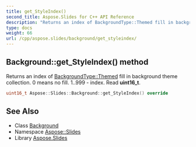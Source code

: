 ```yaml
---
title: get_StyleIndex()
second_title: Aspose.Slides for C++ API Reference
description: "Returns an index of BackgroundType::Themed fill in background theme collection. 0 means no fill. 1..999 - index. Read uint16_t."
type: docs
weight: 66
url: /cpp/aspose.slides/background/get_styleindex/
---
```

## Background::get_StyleIndex() method


Returns an index of [BackgroundType::Themed](../../backgroundtype/) fill in background theme collection. 0 means no fill. 1..999 - index. Read **uint16_t**.

```cpp
uint16_t Aspose::Slides::Background::get_StyleIndex() override
```

## See Also

* Class [Background](./)
* Namespace [Aspose::Slides](../)
* Library [Aspose.Slides](../../)